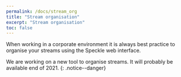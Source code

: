```yaml
---
permalink: /docs/stream_org
title: "Stream organisation"
excerpt: "Stream organisation"
toc: false
---
```


When working in a corporate environment it is always best practice to organise your streams using the Speckle web interface.

We are working on a new tool to organise streams. It will probably be available end of 2021.
{: .notice--danger}
